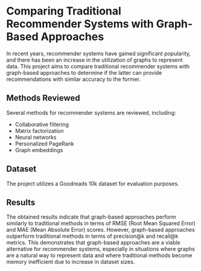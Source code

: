 # Comparing Traditional Recommender Systems with Graph-Based Approaches

In recent years, recommender systems have gained significant popularity, and there has been an increase in the utilization of graphs to represent data. This project aims to compare traditional recommender systems with graph-based approaches to determine if the latter can provide recommendations with similar accuracy to the former.

## Methods Reviewed

Several methods for recommender systems are reviewed, including:

- Collaborative filtering
- Matrix factorization
- Neural networks
- Personalized PageRank
- Graph embeddings

## Dataset

The project utilizes a Goodreads 10k dataset for evaluation purposes.

## Results

The obtained results indicate that graph-based approaches perform similarly to traditional methods in terms of RMSE (Root Mean Squared Error) and MAE (Mean Absolute Error) scores. However, graph-based approaches outperform traditional methods in terms of precision@k and recall@k metrics. This demonstrates that graph-based approaches are a viable alternative for recommender systems, especially in situations where graphs are a natural way to represent data and where traditional methods become memory inefficient due to increase in dataset sizes.
